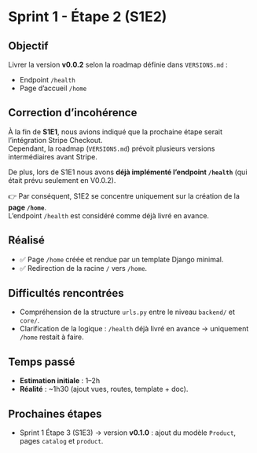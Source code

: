 # Sprint 1 - Étape 2 (S1E2)

## Objectif

Livrer la version **v0.0.2** selon la roadmap définie dans `VERSIONS.md` :

- Endpoint `/health`
- Page d’accueil `/home`

## Correction d’incohérence

À la fin de **S1E1**, nous avions indiqué que la prochaine étape serait l’intégration Stripe Checkout.  
Cependant, la roadmap (`VERSIONS.md`) prévoit plusieurs versions intermédiaires avant Stripe.

De plus, lors de S1E1 nous avons **déjà implémenté l’endpoint `/health`** (qui était prévu seulement en V0.0.2).

👉 Par conséquent, S1E2 se concentre uniquement sur la création de la **page `/home`**.  
L’endpoint `/health` est considéré comme déjà livré en avance.

## Réalisé

- ✅ Page `/home` créée et rendue par un template Django minimal.
- ✅ Redirection de la racine `/` vers `/home`.

## Difficultés rencontrées

- Compréhension de la structure `urls.py` entre le niveau `backend/` et `core/`.
- Clarification de la logique : `/health` déjà livré en avance → uniquement `/home` restait à faire.

## Temps passé

- **Estimation initiale** : 1–2h
- **Réalité** : ~1h30 (ajout vues, routes, template + doc).

## Prochaines étapes

- Sprint 1 Étape 3 (S1E3) → version **v0.1.0** : ajout du modèle `Product`, pages `catalog` et `product`.
